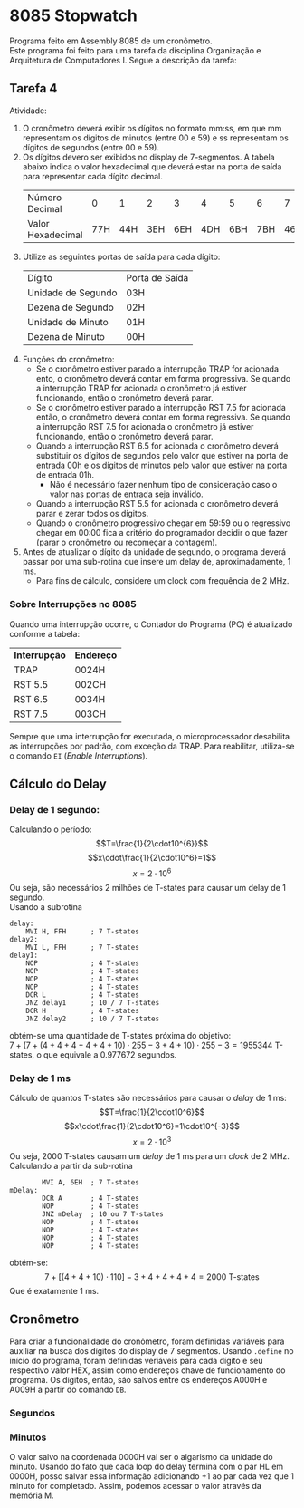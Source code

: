 # 8085 Stopwatch
Programa feito em Assembly 8085 de um cronômetro.\
Este programa foi feito para uma tarefa da disciplina Organização e Arquitetura de Computadores I. Segue a descrição da tarefa:

## Tarefa 4
Atividade:
1. O cronômetro deverá exibir os dígitos no formato mm:ss, em que mm representam os dígitos de minutos (entre 00 e 59) e ss representam os dígitos de segundos (entre 00 e 59).
2. Os dígitos devero ser exibidos no display de 7-segmentos. A tabela abaixo indica o valor
hexadecimal que deverá estar na porta de saída para representar cada dígito decimal.
    <div style="display: flex; justify-content: center;">
    <table>
    <tbody>
    <tr>
    <td>Número Decimal</td>
    <td>0</td>
    <td>1</td>
    <td>2</td>
    <td>3</td>
    <td>4</td>
    <td>5</td>
    <td>6</td>
    <td>7</td>
    <td>8</td>
    <td>9</td>
    <tr>
    <tr>
    <td>Valor Hexadecimal</td>
    <td>77H</td>
    <td>44H</td>
    <td>3EH</td>
    <td>6EH</td>
    <td>4DH</td>
    <td>6BH</td>
    <td>7BH</td>
    <td>46H</td>
    <td>7FH</td>
    <td>4FH</td>
    <tr>
    </tbody>
    </table>
    </div>
3. Utilize as seguintes portas de saída para cada dígito:
    <div style="display: flex; justify-content: center;">
    <table>
    <tr>
    <td>Dígito</td>
    <td>Porta de Saída</td>
    </tr>
    <tr>
    <td>Unidade de Segundo</td> <td>03H</td>
    </tr>
    <tr>
    <td>Dezena de Segundo</td> <td>02H</td>
    </tr>
    <tr>
    <td>Unidade de Minuto</td> <td>01H</td>
    </tr>
    <tr>
    <td>Dezena de Minuto</td> <td>00H</td>
    </tr>
    </table>
    </div>
4. Funções do cronômetro:
    * Se o cronômetro estiver parado a interrupção TRAP for acionada ento, o cronômetro deverá contar em forma progressiva. Se quando a interrupção TRAP for acionada o cronômetro já estiver funcionando, então o cronômetro deverá parar.
    * Se o cronômetro estiver parado a interrupção RST 7.5 for acionada então, o cronômetro deverá contar em forma regressiva. Se quando a interrupção RST 7.5 for acionada o cronômetro já estiver funcionando, então o cronômetro deverá parar.
    * Quando a interrupção RST 6.5 for acionada o cronômetro deverá substituir os dígitos de segundos pelo valor que estiver na porta de entrada 00h e os dígitos de minutos pelo valor que estiver na porta de entrada 01h.
        * Não é necessário fazer nenhum tipo de consideração caso o valor nas portas de entrada seja inválido.
    * Quando a interrupção RST 5.5 for acionada o cronômetro deverá parar e zerar todos os dígitos.
    * Quando o cronômetro progressivo chegar em 59:59 ou o regressivo chegar em 00:00 fica a critério do programador decidir o que fazer (parar o cronômetro ou recomeçar a contagem).
5. Antes de atualizar o dígito da unidade de segundo, o programa deverá passar por uma sub-rotina que insere um delay de, aproximadamente, 1 ms.
    * Para fins de cálculo, considere um clock com frequência de 2 MHz.

### Sobre Interrupções no 8085
Quando uma interrupção ocorre, o Contador do Programa (PC) é atualizado conforme a tabela:

<center>
<table>
<tr><td><b>Interrupção</b></td><td><b>Endereço</b></td></tr>
<tr>
<td>TRAP</td>
<td>0024H</td>
</tr>
<tr>
<td>RST 5.5</td>
<td>002CH</td>
</tr>
<tr>
<td>RST 6.5</td>
<td>0034H</td>
</tr>
<tr>
<td>RST 7.5</td>
<td>003CH</td>
</tr>
</table>
</center>

Sempre que uma interrupção for executada, o microprocessador desabilita as interrupções por padrão, com exceção da TRAP. Para reabilitar, utiliza-se o comando `EI` (*Enable Interruptions*).

## Cálculo do Delay
### Delay de 1 segundo:
Calculando o período:
$$T=\frac{1}{2\cdot10^{6}}$$
$$x\cdot\frac{1}{2\cdot10^6}=1$$
$$x=2\cdot10^6$$
Ou seja, são necessários 2 milhões de T-states para causar um delay de 1 segundo.\
Usando a subrotina
```assembly
delay:
    MVI H, FFH      ; 7 T-states
delay2:
    MVI L, FFH      ; 7 T-states
delay1:
    NOP             ; 4 T-states
    NOP             ; 4 T-states
    NOP             ; 4 T-states
    NOP             ; 4 T-states
    DCR L           ; 4 T-states
    JNZ delay1      ; 10 / 7 T-states
    DCR H           ; 4 T-states
    JNZ delay2      ; 10 / 7 T-states
```
obtém-se uma quantidade de T-states próxima do objetivo: \
$7+(7+(4+4+4+4+4+10)\cdot255-3+4+10)\cdot255-3=1955344 \text{ T-states}$, o que equivale a 0.977672 segundos.


### Delay de 1 ms
Cálculo de quantos T-states são necessários para causar o *delay* de 1 ms:
$$T=\frac{1}{2\cdot10^6}$$
$$x\cdot\frac{1}{2\cdot10^6}=1\cdot10^{-3}$$
$$x=2\cdot10^3$$
Ou seja, 2000 T-states causam um *delay* de 1 ms para um *clock* de 2 MHz. Calculando a partir da sub-rotina
```assembly
        MVI A, 6EH  ; 7 T-states
mDelay:  
        DCR A       ; 4 T-states
        NOP         ; 4 T-states
        JNZ mDelay  ; 10 ou 7 T-states
        NOP         ; 4 T-states
        NOP         ; 4 T-states
        NOP         ; 4 T-states
        NOP         ; 4 T-states
```
obtém-se:
$$7+[(4+4+10)\cdot110]-3+4+4+4+4=2000\text{ T-states}$$
Que é exatamente 1 ms.
## Cronômetro
Para criar a funcionalidade do cronômetro, foram definidas variáveis para auxiliar na busca dos dígitos do display de 7 segmentos. Usando `.define` no início do programa, foram definidas veriáveis para cada dígito e seu respectivo valor HEX, assim como endereços chave de funcionamento do programa. Os dígitos, então, são salvos entre os endereços A000H e A009H a partir do comando `DB`.
### Segundos


### Minutos
O valor salvo na coordenada 0000H vai ser o algarismo da unidade do minuto. Usando do fato que cada loop do delay termina com o par HL em 0000H, posso salvar essa informação adicionando +1 ao par cada vez que 1 minuto for completado. Assim, podemos acessar o valor através da memória M.